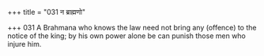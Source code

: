 +++
title = "031 न ब्राह्मणो"

+++
031	A Brahmana who knows the law need not bring any (offence) to the notice of the king; by his own power alone be can punish those men who injure him.
